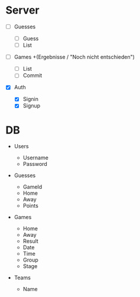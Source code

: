 # Server

- [ ] Guesses

  - [ ] Guess
  - [ ] List

- [ ] Games +(Ergebnisse / "Noch nicht entschieden")

  - [ ] List
  - [ ] Commit

- [x] Auth
  - [x] Signin
  - [x] Signup

# DB

- Users

  - Username
  - Password

- Guesses

  - GameId
  - Home
  - Away
  - Points

- Games

  - Home
  - Away
  - Result
  - Date
  - Time
  - Group
  - Stage

- Teams
  - Name
